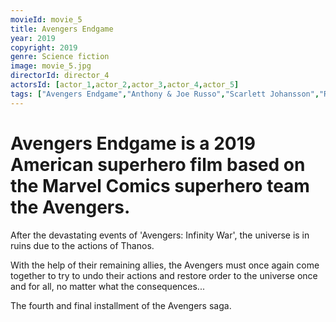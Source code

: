 ```yaml
---
movieId: movie_5
title: Avengers Endgame
year: 2019
copyright: 2019
genre: Science fiction
image: movie_5.jpg
directorId: director_4
actorsId: [actor_1,actor_2,actor_3,actor_4,actor_5]
tags: ["Avengers Endgame","Anthony & Joe Russo","Scarlett Johansson","Robert Downey Jr","Christopher Hemsworth","Elizabeth Olsen","Thom Holland"]
---
```


# Avengers Endgame is a 2019 American superhero film based on the Marvel Comics superhero team the Avengers.
After the devastating events of 'Avengers: Infinity War', the universe is in ruins due to the actions of Thanos.

With the help of their remaining allies, the Avengers must once again come together to try to undo their actions and restore order to the universe once and for all, no matter what the consequences...
 
The fourth and final installment of the Avengers saga.